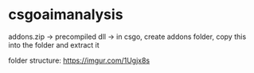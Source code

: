 # csgoaimanalysis

addons.zip -> precompiled dll -> in csgo, create addons folder, copy this into the folder and extract it

folder structure: https://imgur.com/1Ugjx8s